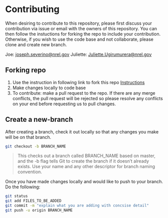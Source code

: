 # Contributing

When desiring to contribute to this repository, please first discuss your contribution via issue or email with the owners of this repository. You can then follow the instuctions for forking the repo to include your contribution. Otherwise, if you wish to use the code base and not collaborate, please clone and create new branch.

Joe: <joseph.severino@nrel.gov>
Juliette: <Juliette.Ugirumurera@nrel.gov>


## Forking repo
1. Use the instruction in following link to fork this repo [Instructions](https://docs.github.com/en/free-pro-team@latest/github/getting-started-with-github/fork-a-repo)
2. Make changes locally to code base
3. To contribute: make a pull request to the repo. If there are any merge conflicts, the pull request will be rejected so please resolve any conflicts on your end before requesting us to pull changes.


## Create a new-branch
After creating a branch, check it out locally so that any changes you make will be on that branch.
```bash
git checkout -b BRANCH_NAME
```
> This checks out a branch called BRANCH_NAME based on master, and the -b flag tells Git to create the branch if it doesn’t already exists. Use your name and any other descriptor for branch naming convention.

Once you have made changes locally and would like to push to your branch. Do the following:

```bash
git status 
git add FILES_TO_BE_ADDED
git commit -m "explain what you are adding with concsise detail"
git push -u origin BRANCH_NAME
```
